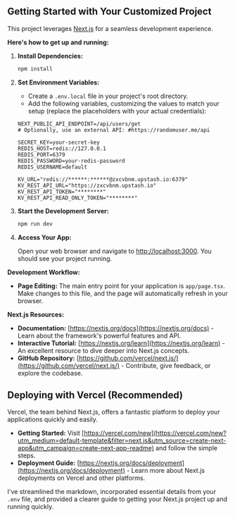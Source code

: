 ## Getting Started with Your Customized Project

This project leverages [Next.js](https://nextjs.org/) for a seamless development experience.

**Here's how to get up and running:**

1. **Install Dependencies:**
   ```bash
   npm install 
   ```

2. **Set Environment Variables:**
    - Create a `.env.local` file in your project's root directory.
    - Add the following variables, customizing the values to match your setup (replace the placeholders with your actual credentials):

   ```
   NEXT_PUBLIC_API_ENDPOINT=/api/users/get
   # Optionally, use an external API: #https://randomuser.me/api 

   SECRET_KEY=your-secret-key
   REDIS_HOST=redis://127.0.0.1 
   REDIS_PORT=6379
   REDIS_PASSWORD=your-redis-password 
   REDIS_USERNAME=default
   
   KV_URL="redis://******:******@zxcvbnm.upstash.io:6379"
   KV_REST_API_URL="https://zxcvbnm.upstash.io"
   KV_REST_API_TOKEN="********"
   KV_REST_API_READ_ONLY_TOKEN="********"
   ```

3. **Start the Development Server:**

   ```bash
   npm run dev
   ```

4. **Access Your App:**

   Open your web browser and navigate to [http://localhost:3000](http://localhost:3000). You should see your project running.

**Development Workflow:**

-  **Page Editing:** The main entry point for your application is  `app/page.tsx`. Make changes to this file, and the page will automatically refresh in your browser.

**Next.js Resources:**

- **Documentation:** [https://nextjs.org/docs](https://nextjs.org/docs) - Learn about the framework's powerful features and API.
- **Interactive Tutorial:** [https://nextjs.org/learn](https://nextjs.org/learn) - An excellent resource to dive deeper into Next.js concepts.
- **GitHub Repository:** [https://github.com/vercel/next.js/](https://github.com/vercel/next.js/) - Contribute, give feedback, or explore the codebase.

## Deploying with Vercel (Recommended)

Vercel, the team behind Next.js, offers a fantastic platform to deploy your applications quickly and easily.

- **Getting Started:** Visit [https://vercel.com/new](https://vercel.com/new?utm_medium=default-template&filter=next.js&utm_source=create-next-app&utm_campaign=create-next-app-readme) and follow the simple steps.
- **Deployment Guide:** [https://nextjs.org/docs/deployment](https://nextjs.org/docs/deployment) - Learn more about Next.js deployments on Vercel and other platforms.


I've streamlined the markdown, incorporated essential details from your `.env` file, and provided a clearer guide to getting your Next.js project up and running quickly.
